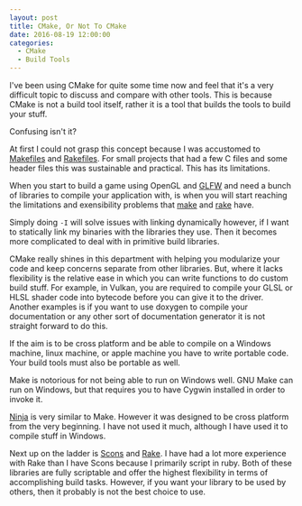 ```yaml
---
layout: post
title: CMake, Or Not To CMake
date: 2016-08-19 12:00:00
categories:
  - CMake
  - Build Tools
---
```


I've been using CMake for quite some time now and feel that it's a very
difficult topic to discuss and compare with other tools. This is because CMake
is not a build tool itself, rather it is a tool that builds the tools to build
your stuff.

Confusing isn't it?

At first I could not grasp this concept because I was accustomed to
[Makefiles][make] and [Rakefiles][rake]. For small projects that had a few C
files and some header files this was sustainable and practical. This has its
limitations.

When you start to build a game using OpenGL and [GLFW][glfw] and need a bunch of
libraries to compile your application with, is when you will start reaching the
limitations and exensibility problems that [make][make] and [rake][rake] have.

Simply doing `-I` will solve issues with linking dynamically however, if I want
to statically link my binaries with the libraries they use. Then it becomes more
complicated to deal with in primitive build libraries.

CMake really shines in this department with helping you modularize your code and
keep concerns separate from other libraries. But, where it lacks flexibility is
the relative ease in which you can write functions to do custom build stuff. For
example, in Vulkan, you are required to compile your GLSL or HLSL shader code
into bytecode before you can give it to the driver. Another examples is if you
want to use doxygen to compile your documentation or any other sort of
documentation generator it is not straight forward to do this.

If the aim is to be cross platform and be able to compile on a Windows machine,
linux machine, or apple machine you have to write portable code. Your build
tools must also be portable as well.

Make is notorious for not being able to run on Windows well. GNU Make can run on
Windows, but that requires you to have Cygwin installed in order to invoke it.

[Ninja][ninja] is very similar to Make. However it was designed to be cross
platform from the very beginning. I have not used it much, although I have used
it to compile stuff in Windows.

Next up on the ladder is [Scons][scons] and [Rake][rake]. I have had a lot more
experience with Rake than I have Scons because I primarily script in ruby. Both
of these libraries are fully scriptable and offer the highest flexibility in
terms of accomplishing build tasks. However, if you want your library to be used
by others, then it probably is not the best choice to use.


[rake]: https://en.wikipedia.org/wiki/Rake_(software)
[make]: https://en.wikipedia.org/wiki/Makefile
[glfw]: http://www.glfw.org/
[scons]: http://scons.org/doc/HTML/scons-user.html
[ninja]: https://ninja-build.org/
